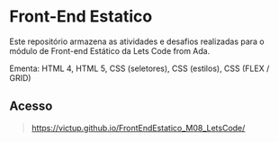 # Front-End Estatico

Este repositório armazena as atividades e desafios realizadas  para o módulo de Front-end Estático da Lets Code from Ada. 

Ementa: HTML 4, HTML 5, CSS (seletores), CSS (estilos), CSS (FLEX / GRID)


## Acesso
> https://victup.github.io/FrontEndEstatico_M08_LetsCode/
